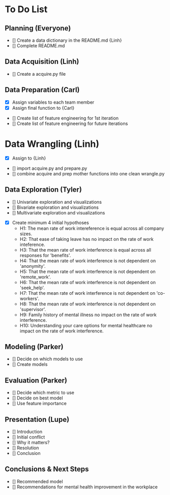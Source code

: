 # To Do List

## Planning (Everyone)

- [] Create a data dictionary in the README.md {Linh}
- [] Complete README.md


## Data Acquisition (Linh)
- [] Create a acquire.py file

## Data Preparation (Carl)

- [x] Assign variables to each team member
- [X] Assign final function to {Carl}
- [] Create list of feature engineering for 1st iteration
- [] Create list of feature engineering for future iterations

# Data Wrangling (Linh)
- [X] Assign to {Linh}
- [] import acquire.py and prepare.py
- [] combine acquire and prep mother functions into one clean wrangle.py

## Data Exploration (Tyler)
- [] Univariate exploration and visualizations
- [] Bivariate exploration and visualizations
- [] Multivariate exploration and visualizations
- [X] Create minimum 4 initial hypothoses
    - H1: The mean rate of work intereference is equal across all company sizes.
    - H2: That ease of taking leave has no impact on the rate of work inteference.
    - H3: That the mean rate of work interference is equal across all responses for 'benefits'.
    - H4: That the mean rate of work interference is not dependent on 'anonymity'.
    - H5: That the mean rate of work interference is not dependent on 'remote_work'.
    - H6: That the mean rate of work interference is not dependent on 'seek_help'.
    - H7: That the mean rate of work interference is not dependent on 'co-workers'.
    - H8: That the mean rate of work interference is not dependent on 'supervisor'.
    - H9: Family history of mental illness no impact on the rate of work interference.
    - H10: Understanding your care options for mental healthcare no impact on the rate of work interference.
    
    
## Modeling (Parker)
- [] Decide on which models to use
- [] Create models

## Evaluation (Parker)
- [] Decide which metric to use
- [] Decide on best model
- [] Use feature importance

## Presentation (Lupe)
- [] Introduction
- [] Initial conflict
- [] Why it matters?
- [] Resolution
- [] Conclusion

## Conclusions & Next Steps
- [] Recommended model
- [] Recommendations for mental health improvement in the workplace 


